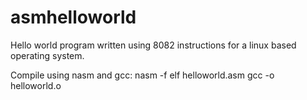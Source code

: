 # asmhelloworld
Hello world program written using 8082 instructions for a linux based operating system.

Compile using nasm and gcc:
nasm -f elf helloworld.asm
gcc -o helloworld.o
